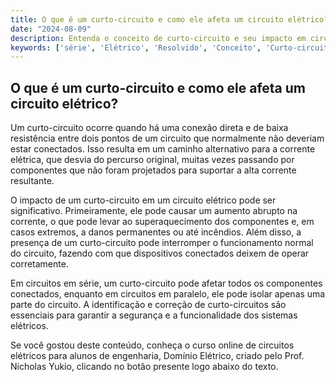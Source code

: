```yaml
---
title: O que é um curto-circuito e como ele afeta um circuito elétrico?
date: "2024-08-09"
description: Entenda o conceito de curto-circuito e seu impacto em circuitos elétricos.
keywords: ['série', 'Elétrico', 'Resolvido', 'Conceito', 'Curto-circuito', 'Malha', 'Múltiplo']
---
```


## O que é um curto-circuito e como ele afeta um circuito elétrico?

Um curto-circuito ocorre quando há uma conexão direta e de baixa resistência entre dois pontos de um circuito que normalmente não deveriam estar conectados. Isso resulta em um caminho alternativo para a corrente elétrica, que desvia do percurso original, muitas vezes passando por componentes que não foram projetados para suportar a alta corrente resultante.

O impacto de um curto-circuito em um circuito elétrico pode ser significativo. Primeiramente, ele pode causar um aumento abrupto na corrente, o que pode levar ao superaquecimento dos componentes e, em casos extremos, a danos permanentes ou até incêndios. Além disso, a presença de um curto-circuito pode interromper o funcionamento normal do circuito, fazendo com que dispositivos conectados deixem de operar corretamente.

Em circuitos em série, um curto-circuito pode afetar todos os componentes conectados, enquanto em circuitos em paralelo, ele pode isolar apenas uma parte do circuito. A identificação e correção de curto-circuitos são essenciais para garantir a segurança e a funcionalidade dos sistemas elétricos.

Se você gostou deste conteúdo, conheça o curso online de circuitos elétricos para alunos de engenharia, Domínio Elétrico, criado pelo Prof. Nicholas Yukio, clicando no botão presente logo abaixo do texto.